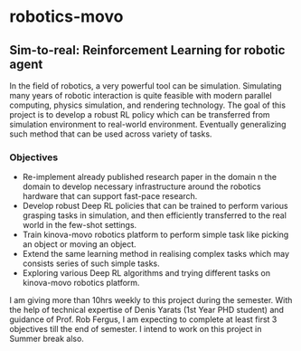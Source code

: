 # robotics-movo

## Sim-to-real: Reinforcement Learning for robotic agent
In the field of robotics, a very powerful tool can be simulation. Simulating many years of robotic interaction is quite feasible with modern parallel computing, physics simulation, and rendering technology. The goal of this project is to develop a robust RL policy which can be transferred from simulation environment to real-world environment. Eventually generalizing such method that can be used across variety of tasks. 

### Objectives

- Re-implement already published research paper in the domain n the domain to develop necessary infrastructure around the robotics hardware that can support fast-pace research. 
- Develop robust Deep RL policies that can be trained to perform various grasping tasks in simulation, and then efficiently transferred to the real world in the few-shot settings.
- Train kinova-movo robotics platform to perform simple task like picking an object or moving an object.
- Extend the same learning method in realising complex tasks which may consists series of such simple tasks. 
- Exploring various Deep RL algorithms and trying different tasks on kinova-movo robotics platform.

I am giving more than 10hrs weekly to this project during the semester. With the help of technical expertise of Denis Yarats (1st Year PHD student) and guidance of Prof. Rob Fergus, I am expecting to complete at least first 3 objectives till the end of semester. I intend to work on this project in Summer break also. 